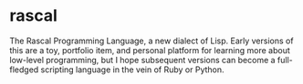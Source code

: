 # rascal
The Rascal Programming Language, a new dialect of Lisp. Early versions of this are a toy, portfolio item, and personal platform for learning more about low-level programming, but I hope subsequent versions can become a full-fledged scripting language in the vein of Ruby or Python.
